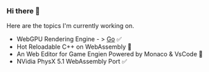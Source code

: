 ### Hi there 👋

Here are the topics I'm currently working on.

- WebGPU Rendering Engine - > [Go](http://phantomcloak.github.io/sponza) ✅
- Hot Reloadable C++ on WebAssembly 🚧
- An Web Editor for Game Engien Powered by Monaco & VsCode 🚧 
- NVidia PhysX 5.1 WebAssembly Port ✅

<!--
**PhantomCloak/PhantomCloak** is a ✨ _special_ ✨ repository because its `README.md` (this file) appears on your GitHub profile.

Here are some ideas to get you started:

- 🔭 I’m currently working on ...
- 🌱 I’m currently learning ...
- 👯 I’m looking to collaborate on ...
- 🤔 I’m looking for help with ...
- 💬 Ask me about ...
- 📫 How to reach me: ...
- 😄 Pronouns: ...
- ⚡ Fun fact: ...
-->
